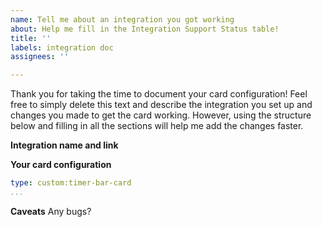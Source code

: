 ```yaml
---
name: Tell me about an integration you got working
about: Help me fill in the Integration Support Status table!
title: ''
labels: integration doc
assignees: ''

---
```


Thank you for taking the time to document your card configuration! Feel free to simply delete this text and describe the integration you set up and changes you made to get the card working. However, using the structure below and filling in all the sections will help me add the changes faster.

**Integration name and link**

**Your card configuration**
```yaml
type: custom:timer-bar-card
...
```

**Caveats**
Any bugs?
